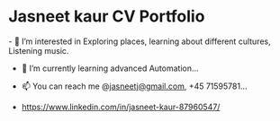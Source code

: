
<!---
JasneetQA30/JasneetQA30 is a ✨ special ✨ repository because its `README.md` (this file) appears on your GitHub profile.
You can click the Preview link to take a look at your changes.
--->

<html>
<head>
  <h1> Jasneet kaur CV Portfolio </h1>
<title>- 👋 Hi, I’m Jasneet Kaur </title>
</head>
<body>
- 👀 I’m interested in Exploring places, learning about different cultures, Listening music.
  
- 🌱 I’m currently learning advanced Automation...
  
- 📫 You can reach me @jasneetj@gmail.com, +45 71595781...
  
- https://www.linkedin.com/in/jasneet-kaur-87960547/
  
</body>
</html>

